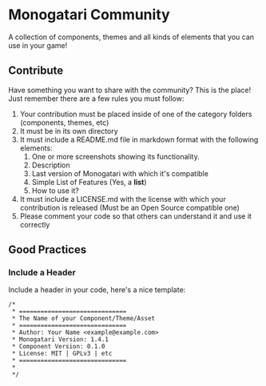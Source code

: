 # Monogatari Community

A collection of components, themes and all kinds of elements that you can use in
your game!

## Contribute
Have something you want to share with the community? This is the place! Just
remember there are a few rules you must follow:

1. Your contribution must be placed inside of one of the category folders (components, themes, etc)
2. It must be in its own directory
3. It must include a README.md file in markdown format with the following elements:
    1. One or more screenshots showing its functionality.
    2. Description
    3. Last version of Monogatari with which it's compatible
    4. Simple List of Features (Yes, a **list**)
    5. How to use it?
4. It must include a LICENSE.md with the license with which your contribution is released (Must be an Open Source compatible one)
5. Please comment your code so that others can understand it and use it correctly

## Good Practices

### Include a Header
Include a header in your code, here's a nice template:

```
/*
 * ==============================
 * The Name of your Component/Theme/Asset
 * ==============================
 * Author: Your Name <example@example.com>
 * Monogatari Version: 1.4.1
 * Component Version: 0.1.0
 * License: MIT | GPLv3 | etc
 * ==============================
 * 
 */
```